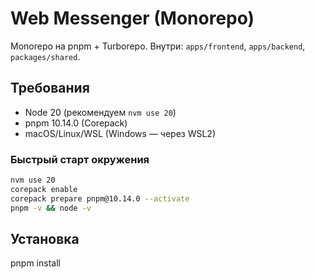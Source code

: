 # Web Messenger (Monorepo)

Monorepo на pnpm + Turborepo. Внутри: `apps/frontend`, `apps/backend`, `packages/shared`.

## Требования
- Node 20 (рекомендуем `nvm use 20`)
- pnpm 10.14.0 (Corepack)
- macOS/Linux/WSL (Windows — через WSL2)

### Быстрый старт окружения
```bash
nvm use 20
corepack enable
corepack prepare pnpm@10.14.0 --activate
pnpm -v && node -v
```

## Установка
pnpm install
